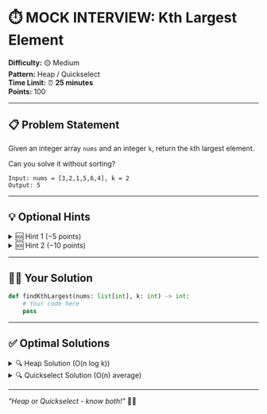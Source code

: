# ⏱️ MOCK INTERVIEW: Kth Largest Element

**Difficulty:** 🟡 Medium  
**Pattern:** Heap / Quickselect  
**Time Limit:** ⏰ **25 minutes**  
**Points:** 100

---

## 📋 Problem Statement

Given an integer array `nums` and an integer `k`, return the `k`th largest element.

Can you solve it without sorting?

```
Input: nums = [3,2,1,5,6,4], k = 2
Output: 5
```

---

## 💡 Optional Hints

<details>
<summary>🆘 Hint 1 (−5 points)</summary>

Use a **min-heap of size k**. Keep only the k largest elements.

</details>

<details>
<summary>🆘 Hint 2 (−10 points)</summary>

```python
import heapq
heap = nums[:k]
heapq.heapify(heap)
for num in nums[k:]:
    if num > heap[0]:
        heapq.heapreplace(heap, num)
return heap[0]
```

</details>

---

## 🧑‍💻 Your Solution

```python
def findKthLargest(nums: list[int], k: int) -> int:
    # Your code here
    pass
```

---

## ✅ Optimal Solutions

<details>
<summary>🔍 Heap Solution (O(n log k))</summary>

```python
import heapq

def findKthLargest(nums, k):
    heap = nums[:k]
    heapq.heapify(heap)
    
    for num in nums[k:]:
        if num > heap[0]:
            heapq.heapreplace(heap, num)
    
    return heap[0]
```

</details>

<details>
<summary>🔍 Quickselect Solution (O(n) average)</summary>

```python
import random

def findKthLargest(nums, k):
    k = len(nums) - k
    
    def select(l, r):
        pivot = random.randint(l, r)
        nums[pivot], nums[r] = nums[r], nums[pivot]
        
        i = l
        for j in range(l, r):
            if nums[j] < nums[r]:
                nums[i], nums[j] = nums[j], nums[i]
                i += 1
        
        nums[i], nums[r] = nums[r], nums[i]
        
        if i < k:
            return select(i + 1, r)
        elif i > k:
            return select(l, i - 1)
        return nums[k]
    
    return select(0, len(nums) - 1)
```

</details>

---

*"Heap or Quickselect - know both!"* 🎯✨
